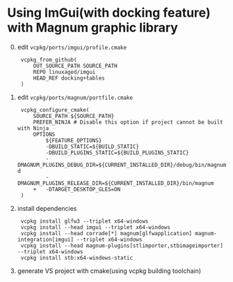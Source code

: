 # Using ImGui(with docking feature) with Magnum graphic library

0. edit `vcpkg/ports/imgui/profile.cmake`

		vcpkg_from_github(
		    OUT_SOURCE_PATH SOURCE_PATH
		    REPO linuxaged/imgui
		    HEAD_REF docking+tables
		)

1. edit `vcpkg/ports/magnum/portfile.cmake`

		vcpkg_configure_cmake(
		    SOURCE_PATH ${SOURCE_PATH}
		    PREFER_NINJA # Disable this option if project cannot be built with Ninja
		    OPTIONS
		        ${FEATURE_OPTIONS}
		        -DBUILD_STATIC=${BUILD_STATIC}
		        -DBUILD_PLUGINS_STATIC=${BUILD_PLUGINS_STATIC}
		        -DMAGNUM_PLUGINS_DEBUG_DIR=${CURRENT_INSTALLED_DIR}/debug/bin/magnum-d
		        -DMAGNUM_PLUGINS_RELEASE_DIR=${CURRENT_INSTALLED_DIR}/bin/magnum
		    +   -DTARGET_DESKTOP_GLES=ON
		)

2. install dependencies

		vcpkg install glfw3 --triplet x64-windows
		vcpkg install --head imgui --triplet x64-windows
		vcpkg install --head corrade[*] magnum[glfwapplication] magnum-integration[imgui] --triplet x64-windows
		vcpkg install --head magnum-plugins[stlimporter,stbimageimporter] --triplet x64-windows
		vcpkg install stb:x64-windows-static

3. generate VS project with cmake(using vcpkg building toolchain)
